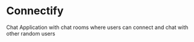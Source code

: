 # Connectify
Chat Application with chat rooms where users can connect and chat with other random users
